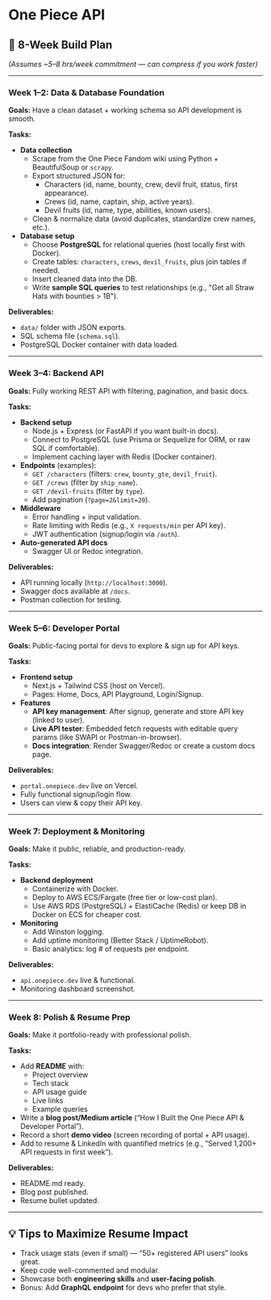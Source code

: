# One Piece API

## **📆 8-Week Build Plan**

*(Assumes ~5–8 hrs/week commitment — can compress if you work faster)*

---

### **Week 1–2: Data & Database Foundation**

**Goals:** Have a clean dataset + working schema so API development is smooth.

**Tasks:**

- **Data collection**
    - Scrape from the One Piece Fandom wiki using Python + BeautifulSoup or `scrapy`.
    - Export structured JSON for:
        - Characters (id, name, bounty, crew, devil fruit, status, first appearance).
        - Crews (id, name, captain, ship, active years).
        - Devil fruits (id, name, type, abilities, known users).
    - Clean & normalize data (avoid duplicates, standardize crew names, etc.).
- **Database setup**
    - Choose **PostgreSQL** for relational queries (host locally first with Docker).
    - Create tables: `characters`, `crews`, `devil_fruits`, plus join tables if needed.
    - Insert cleaned data into the DB.
    - Write **sample SQL queries** to test relationships (e.g., "Get all Straw Hats with bounties > 1B").

**Deliverables:**

- `data/` folder with JSON exports.
- SQL schema file (`schema.sql`).
- PostgreSQL Docker container with data loaded.

---

### **Week 3–4: Backend API**

**Goals:** Fully working REST API with filtering, pagination, and basic docs.

**Tasks:**

- **Backend setup**
    - Node.js + Express (or FastAPI if you want built-in docs).
    - Connect to PostgreSQL (use Prisma or Sequelize for ORM, or raw SQL if comfortable).
    - Implement caching layer with Redis (Docker container).
- **Endpoints** (examples):
    - `GET /characters` (filters: `crew`, `bounty_gte`, `devil_fruit`).
    - `GET /crews` (filter by `ship_name`).
    - `GET /devil-fruits` (filter by `type`).
    - Add pagination (`?page=2&limit=20`).
- **Middleware**
    - Error handling + input validation.
    - Rate limiting with Redis (e.g., `X requests/min` per API key).
    - JWT authentication (signup/login via `/auth`).
- **Auto-generated API docs**
    - Swagger UI or Redoc integration.

**Deliverables:**

- API running locally (`http://localhost:3000`).
- Swagger docs available at `/docs`.
- Postman collection for testing.

---

### **Week 5–6: Developer Portal**

**Goals:** Public-facing portal for devs to explore & sign up for API keys.

**Tasks:**

- **Frontend setup**
    - Next.js + Tailwind CSS (host on Vercel).
    - Pages: Home, Docs, API Playground, Login/Signup.
- **Features**
    - **API key management**: After signup, generate and store API key (linked to user).
    - **Live API tester**: Embedded fetch requests with editable query params (like SWAPI or Postman-in-browser).
    - **Docs integration**: Render Swagger/Redoc or create a custom docs page.

**Deliverables:**

- `portal.onepiece.dev` live on Vercel.
- Fully functional signup/login flow.
- Users can view & copy their API key.

---

### **Week 7: Deployment & Monitoring**

**Goals:** Make it public, reliable, and production-ready.

**Tasks:**

- **Backend deployment**
    - Containerize with Docker.
    - Deploy to AWS ECS/Fargate (free tier or low-cost plan).
    - Use AWS RDS (PostgreSQL) + ElastiCache (Redis) or keep DB in Docker on ECS for cheaper cost.
- **Monitoring**
    - Add Winston logging.
    - Add uptime monitoring (Better Stack / UptimeRobot).
    - Basic analytics: log # of requests per endpoint.

**Deliverables:**

- `api.onepiece.dev` live & functional.
- Monitoring dashboard screenshot.

---

### **Week 8: Polish & Resume Prep**

**Goals:** Make it portfolio-ready with professional polish.

**Tasks:**

- Add **README** with:
    - Project overview
    - Tech stack
    - API usage guide
    - Live links
    - Example queries
- Write a **blog post/Medium article** (“How I Built the One Piece API & Developer Portal”).
- Record a short **demo video** (screen recording of portal + API usage).
- Add to resume & LinkedIn with quantified metrics (e.g., “Served 1,200+ API requests in first week”).

**Deliverables:**

- README.md ready.
- Blog post published.
- Resume bullet updated.

---

## **💡 Tips to Maximize Resume Impact**

- Track usage stats (even if small) — “50+ registered API users” looks great.
- Keep code well-commented and modular.
- Showcase both **engineering skills** and **user-facing polish**.
- Bonus: Add **GraphQL endpoint** for devs who prefer that style.
